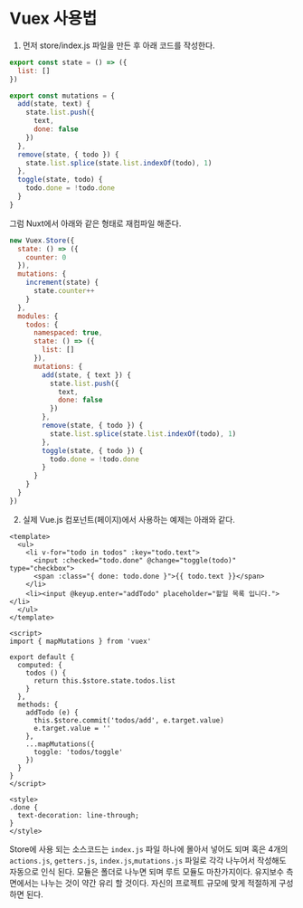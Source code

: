 # Vuex 사용법

1. 먼저 store/index.js 파일을 만든 후 아래 코드를 작성한다.

```js
export const state = () => ({
  list: []
})

export const mutations = {
  add(state, text) {
    state.list.push({
      text,
      done: false
    })
  },
  remove(state, { todo }) {
    state.list.splice(state.list.indexOf(todo), 1)
  },
  toggle(state, todo) {
    todo.done = !todo.done
  }
}
```

그럼 Nuxt에서 아래와 같은 형태로 재컴파일 해준다.

```js
new Vuex.Store({
  state: () => ({
    counter: 0
  }),
  mutations: {
    increment(state) {
      state.counter++
    }
  },
  modules: {
    todos: {
      namespaced: true,
      state: () => ({
        list: []
      }),
      mutations: {
        add(state, { text }) {
          state.list.push({
            text,
            done: false
          })
        },
        remove(state, { todo }) {
          state.list.splice(state.list.indexOf(todo), 1)
        },
        toggle(state, { todo }) {
          todo.done = !todo.done
        }
      }
    }
  }
})
```

2. 실제 Vue.js 컴포넌트(페이지)에서 사용하는 예제는 아래와 같다.

```vue
<template>
  <ul>
    <li v-for="todo in todos" :key="todo.text">
      <input :checked="todo.done" @change="toggle(todo)" type="checkbox">
      <span :class="{ done: todo.done }">{{ todo.text }}</span>
    </li>
    <li><input @keyup.enter="addTodo" placeholder="할일 목록 입니다."></li>
  </ul>
</template>

<script>
import { mapMutations } from 'vuex'

export default {
  computed: {
    todos () {
      return this.$store.state.todos.list
    }
  },
  methods: {
    addTodo (e) {
      this.$store.commit('todos/add', e.target.value)
      e.target.value = ''
    },
    ...mapMutations({
      toggle: 'todos/toggle'
    })
  }
}
</script>

<style>
.done {
  text-decoration: line-through;
}
</style>
```

Store에 사용 되는 소스코드는 `index.js` 파일 하나에 몰아서 넣어도 되며 혹은 4개의 `actions.js`, `getters.js`, `index.js`,`mutations.js` 파일로 각각 나누어서 작성해도 자동으로 인식 된다. 모듈은 폴더로 나누면 되며 루트 모듈도 마찬가지이다. 유지보수 측면에서는 나누는 것이 약간 유리 할 것이다. 자신의 프로젝트 규모에 맞게 적절하게 구성 하면 된다.
